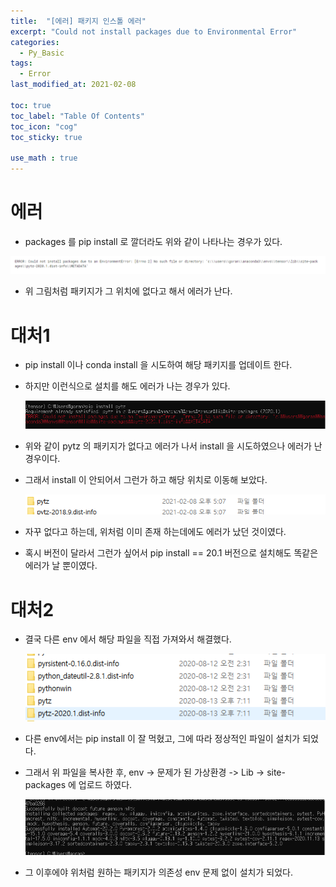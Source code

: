 ```yaml
---
title:  "[에러] 패키지 인스톨 에러"
excerpt: "Could not install packages due to Environmental Error"
categories:
  - Py_Basic
tags:
  - Error
last_modified_at: 2021-02-08

toc: true
toc_label: "Table Of Contents"
toc_icon: "cog"
toc_sticky: true

use_math : true
---
```


# 에러

- packages 를 pip install 로 깔더라도 위와 같이 나타나는 경우가 있다.

![png](/assets/images/{Error}/1.png)

- 위 그림처럼 패키지가 그 위치에 없다고 해서 에러가 난다.

# 대처1

- pip install 이나 conda install 을 시도하여 해당 패키지를 업데이트 한다.

- 하지만 이런식으로 설치를 해도 에러가 나는 경우가 있다.

  ![png](/assets/images/{Error}/2.PNG)

- 위와 같이 pytz 의 패키지가 없다고 에러가 나서 install 을 시도하였으나 에러가 난 경우이다.

- 그래서 install 이 안되어서 그런가 하고 해당 위치로 이동해 보았다.

  ![png](/assets/images/{Error}/3.PNG)

- 자꾸 없다고 하는데, 위처럼 이미 존재 하는데에도 에러가 났던 것이였다.

- 혹시 버전이 달라서 그런가 싶어서 pip install == 20.1 버전으로 설치해도 똑같은 에러가 날 뿐이였다.

# 대처2

- 결국 다른 env 에서 해당 파일을 직접 가져와서 해결했다.

  ![png](/assets/images/{Error}/4.PNG)

- 다른 env에서는 pip install 이 잘 먹혔고, 그에 따라 정상적인 파일이 설치가 되었다.

- 그래서 위 파일을 복사한 후, env -> 문제가 된 가상환경 -> Lib -> site-packages 에 업로드 하였다.

  ![png](/assets/images/{Error}/5.PNG)

- 그 이후에야 위처럼 원하는 패키지가 의존성 env 문제 없이 설치가 되었다.